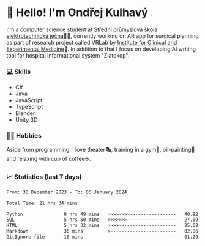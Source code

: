 # 👋 Hello! I'm Ondřej Kulhavý

I'm a computer science student at [Střední průmyslová škola elektrotechnická ječná](https://www.spsejecna.cz/)👨‍🎓, currently working on AR app for surgical planning as part of research project called VRLab by [Institute for Clinical and Experimental Medicine](https://www.ikem.cz/en/)🏥.
In addition to that I focus on developing AI writing tool for hospital informational system "Zlatokop".

### 💻 Skills
- C#
- Java
- JavaScript
- TypeScript
- Blender
- Unity 3D

### 🏋️‍♂️ Hobbies

Aside from programming, I love theater🎭, training in a gym💪, oil-painting🎨 and relaxing with cup of coffee☕.
### 📈 Statistics (last 7 days)
<!--START_SECTION:waka-->

```txt
From: 30 December 2023 - To: 06 January 2024

Total Time: 21 hrs 34 mins

Python               8 hrs 49 mins   >>>>>>>>>>---------------   40.92 %
SQL                  5 hrs 50 mins   >>>>>>>------------------   27.09 %
HTML                 5 hrs 32 mins   >>>>>>-------------------   25.68 %
Markdown             36 mins         >------------------------   02.86 %
GitIgnore file       16 mins         -------------------------   01.29 %
```

<!--END_SECTION:waka-->



